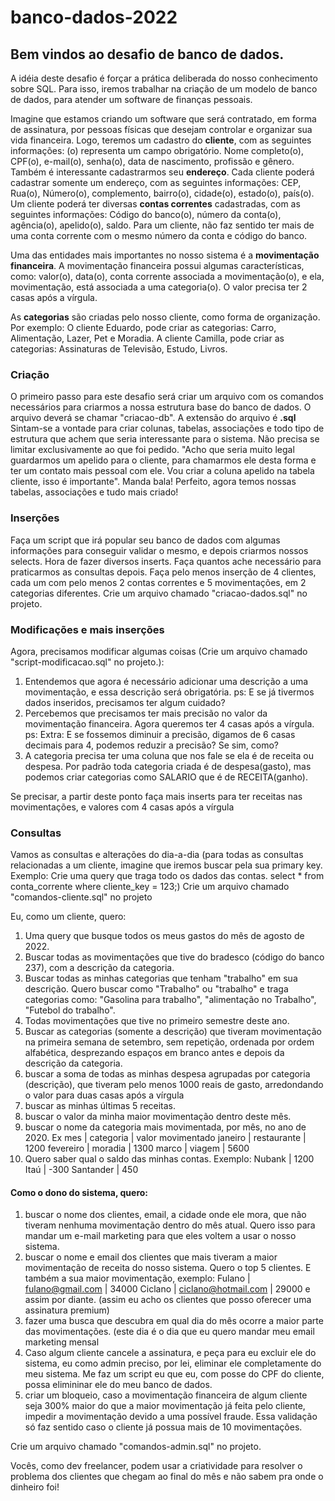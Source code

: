 # banco-dados-2022

## Bem vindos ao desafio de banco de dados.

A idéia deste desafio é forçar a prática deliberada do nosso conhecimento sobre SQL.
Para isso, iremos trabalhar na criação de um modelo de banco de dados, para atender um software de finanças pessoais.

Imagine que estamos criando um software que será contratado, em forma de assinatura, por pessoas físicas que desejam controlar 
    e organizar sua vida financeira.
Logo, teremos um cadastro do **cliente**, com as seguintes informações: (o) representa um campo obrigatório.
    Nome completo(o), CPF(o), e-mail(o), senha(o), data de nascimento, profissão e gênero. 
Também é interessante cadastrarmos seu **endereço**. Cada cliente poderá cadastrar somente um endereço, com as seguintes informações:
    CEP, Rua(o), Número(o), complemento, bairro(o), cidade(o), estado(o), país(o).
Um cliente poderá ter diversas **contas correntes** cadastradas, com as seguintes informações:
    Código do banco(o), número da conta(o), agência(o), apelido(o), saldo.
Para um cliente, não faz sentido ter mais de uma conta corrente com o mesmo número da conta e código do banco.


Uma das entidades mais importantes no nosso sistema é a **movimentação financeira**.
A movimentação financeira possui algumas características, como:
valor(o), data(o), conta corrente associada a movimentação(o), e ela, movimentação, está associada a uma categoria(o).
O valor precisa ter 2 casas após a vírgula.

As **categorias** são criadas pelo nosso cliente, como forma de organização.
Por exemplo: 
O cliente Eduardo, pode criar as categorias: Carro, Alimentação, Lazer, Pet e Moradia.
A cliente Camilla, pode criar as categorias: Assinaturas de Televisão, Estudo, Livros.

### Criação ###

O primeiro passo para este desafio será criar um arquivo com os comandos necessários para criarmos a nossa 
estrutura base do banco de dados. O arquivo deverá se chamar "criacao-db". A extensão do arquivo é **.sql**
Sintam-se a vontade para criar colunas, tabelas, associações e todo tipo de estrutura que achem que seria interessante 
para o sistema. Não precisa se limitar exclusivamente ao que foi pedido.
"Acho que seria muito legal guardarmos um apelido para o cliente, para chamarmos ele desta forma
e ter um contato mais pessoal com ele. Vou criar a coluna apelido na tabela cliente, isso é importante". Manda bala!
Perfeito, agora temos nossas tabelas, associações e tudo mais criado!

### Inserções ###

Faça um script que irá popular seu banco de dados com algumas informações para conseguir validar o mesmo, e depois criarmos nossos selects.
Hora de fazer diversos inserts. Faça quantos ache necessário para praticarmos as consultas depois.
Faça pelo menos inserção de 4 clientes, cada um com pelo menos 2 contas correntes e 5 movimentações, em 2 categorias diferentes.
Crie um arquivo chamado "criacao-dados.sql" no projeto.

### Modificações e mais inserções ###

Agora, precisamos modificar algumas coisas (Crie um arquivo chamado "script-modificacao.sql" no projeto.):
1. Entendemos que agora é necessário adicionar uma descrição a uma movimentação, e essa descrição será obrigatória.
ps: E se já tivermos dados inseridos, precisamos ter algum cuidado?
2. Percebemos que precisamos ter mais precisão no valor da movimentação financeira. Agora queremos ter 4 casas após a vírgula.
ps: Extra: E se fossemos diminuir a precisão, digamos de 6 casas decimais para 4, podemos reduzir a precisão? Se sim, como?
3. A categoria precisa ter uma coluna que nos fale se ela é de receita ou despesa. Por padrão toda 
categoria criada é de despesa(gasto), mas podemos criar categorias como SALARIO que é de RECEITA(ganho).

Se precisar, a partir deste ponto faça mais inserts para ter receitas nas movimentações, e valores com 4 casas após a vírgula

### Consultas ###

Vamos as consultas e alterações do dia-a-dia (para todas as consultas relacionadas a um cliente, imagine que iremos
buscar pela sua primary key. Exemplo: Crie uma query que traga todo os dados das contas.
select * from conta_corrente where cliente_key = 123;) Crie um arquivo chamado "comandos-cliente.sql" no projeto

Eu, como um cliente, quero:

1. Uma query que busque todos os meus gastos do mês de agosto de 2022.
2. Buscar todas as movimentações que tive do bradesco (código do banco 237), com a descrição da categoria.
3. Buscar todas as minhas categorias que tenham "trabalho" em sua descrição. Quero buscar como "Trabalho" ou "trabalho"
e traga categorias como: "Gasolina para trabalho", "alimentação no Trabalho", "Futebol do trabalho".
4. Todas movimentações que tive no primeiro semestre deste ano.
5. Buscar as categorias (somente a descrição) que tiveram movimentação na primeira semana de setembro, sem repetição, ordenada por ordem alfabética, 
desprezando espaços em branco antes e depois da descrição da categoria.
6. buscar a soma de todas as minhas despesa agrupadas por categoria (descrição), que tiveram pelo menos 1000 reais de gasto, arredondando o valor para duas casas após a vírgula
7. buscar as minhas últimas 5 receitas.
8. buscar o valor da minha maior movimentação dentro deste mês.
9. buscar o nome da categoria mais movimentada, por mês, no ano de 2020. Ex
    mes | categoria | valor movimentado
    janeiro | restaurante | 1200
    fevereiro | moradia | 1300
    marco | viagem | 5600
10. Quero saber qual o saldo das minhas contas. Exemplo:
    Nubank | 1200
    Itaú | -300
    Santander | 450


#### Como o dono do sistema, quero: ####


1. buscar o nome dos clientes, email, a cidade onde ele mora, que não tiveram nenhuma movimentação dentro do mês atual. 
Quero isso para mandar um e-mail marketing para que eles voltem a usar o nosso sistema.
2. buscar o nome e email dos clientes que mais tiveram a maior movimentação de receita do nosso sistema. Quero o top 5 clientes.
E também a sua maior movimentação, exemplo:
Fulano | fulano@gmail.com | 34000
Ciclano | ciclano@hotmail.com | 29000 e assim por diante. (assim eu acho os clientes que posso oferecer uma assinatura premium)
3. fazer uma busca que descubra em qual dia do mês ocorre a maior parte das movimentações. (este dia é o dia que eu quero mandar meu email
marketing mensal
4. Caso algum cliente cancele a assinatura, e peça para eu excluir ele do sistema, eu como admin preciso, por lei, eliminar ele 
completamente do meu sistema. Me faz um script eu que eu, com posse do CPF do cliente, possa elimininar ele do meu banco de dados.
5. criar um bloqueio, caso a movimentação financeira de algum cliente seja 300% maior do que a maior movimentação já feita pelo cliente, impedir
a movimentação devido a uma possível fraude. Essa validação só faz sentido caso o cliente já possua mais de 10 movimentações.

Crie um arquivo chamado "comandos-admin.sql" no projeto.


Vocês, como dev freelancer, podem usar a criatividade para resolver o problema dos clientes que chegam ao final
do mês e não sabem pra onde o dinheiro foi!
